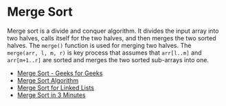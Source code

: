 # Merge Sort

Merge sort is a divide and conquer algorithm. It divides the input array into two halves, calls itself for the two halves, and then merges the two sorted halves. The `merge()` function is used for merging two halves. The `merge(arr, l, m, r)` is key process that assumes that `arr[l..m]` and `arr[m+1..r]` are sorted and merges the two sorted sub-arrays into one.

- [Merge Sort - Geeks for Geeks](https://www.geeksforgeeks.org/merge-sort/)
- [Merge Sort Algorithm](https://www.programiz.com/dsa/merge-sort)
- [Merge Sort for Linked Lists](https://www.geeksforgeeks.org/merge-sort-for-linked-list/)
- [Merge Sort in 3 Minutes](https://www.youtube.com/watch?v=4VqmGXwpLqc)
